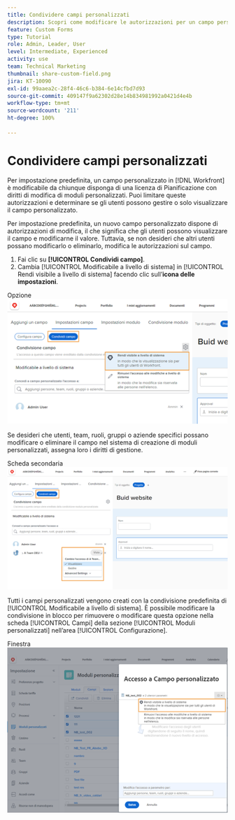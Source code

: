 ```yaml
---
title: Condividere campi personalizzati
description: Scopri come modificare le autorizzazioni per un campo personalizzato per determinare se gli utenti possono gestire o solo visualizzare il campo personalizzato.
feature: Custom Forms
type: Tutorial
role: Admin, Leader, User
level: Intermediate, Experienced
activity: use
team: Technical Marketing
thumbnail: share-custom-field.png
jira: KT-10090
exl-id: 99aaea2c-28f4-46c6-b384-6e14cfbd7d93
source-git-commit: 409147f9a62302d28e14b834981992a0421d4e4b
workflow-type: tm+mt
source-wordcount: '211'
ht-degree: 100%

---
```


# Condividere campi personalizzati

Per impostazione predefinita, un campo personalizzato in [!DNL Workfront] è modificabile da chiunque disponga di una licenza di Pianificazione con diritti di modifica di moduli personalizzati. Puoi limitare queste autorizzazioni e determinare se gli utenti possono gestire o solo visualizzare il campo personalizzato.

Per impostazione predefinita, un nuovo campo personalizzato dispone di autorizzazioni di modifica, il che significa che gli utenti possono visualizzare il campo e modificarne il valore. Tuttavia, se non desideri che altri utenti possano modificarlo o eliminarlo, modifica le autorizzazioni sul campo.

1. Fai clic su **[!UICONTROL Condividi campo]**.
1. Cambia [!UICONTROL Modificabile a livello di sistema] in [!UICONTROL Rendi visibile a livello di sistema] facendo clic sull’**icona delle impostazioni**.

Opzione![[!UICONTROL Rendi visibile a livello di sistema] nella scheda secondaria [!UICONTROL Condividi campo]](assets/custom-forms-field-sharing-1.png)

Se desideri che utenti, team, ruoli, gruppi o aziende specifici possano modificare o eliminare il campo nel sistema di creazione di moduli personalizzati, assegna loro i diritti di gestione.

Scheda secondaria![[!UICONTROL Condividi campo] nella scheda [!UICONTROL Impostazioni campo] nel sistema di creazione di moduli personalizzati](assets/custom-forms-field-sharing-2.png)

Tutti i campi personalizzati vengono creati con la condivisione predefinita di [!UICONTROL Modificabile a livello di sistema]. È possibile modificare la condivisione in blocco per rimuovere o modificare questa opzione nella scheda [!UICONTROL Campi] della sezione [!UICONTROL Moduli personalizzati] nell’area [!UICONTROL Configurazione].

Finestra ![[!UICONTROL Accesso al campo personalizzato]](assets/custom-forms-field-sharing-3.png)
